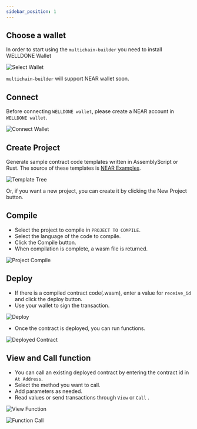 ```yaml
---
sidebar_position: 1
---
```


## Choose a wallet
In order to start using the `multichain-builder` you need to install WELLDONE Wallet

![Select Wallet](img/select-wallet.png?raw=true "Select Wallet")

`multichain-builder` will support NEAR wallet soon.

## Connect
Before connecting `WELLDONE wallet`, please create a NEAR account in `WELLDONE wallet`.

![Connect Wallet](img/connect-wallet.png?raw=true "Connect Wallet")

## Create Project

Generate sample contract code templates written in AssemblyScript or Rust. The source of these templates is [NEAR Examples](https://examples.near.org/).

![Template Tree](img/template-tree.png?raw=true "Template Tree")

Or, if you want a new project, you can create it by clicking the New Project button.

## Compile

- Select the project to compile in `PROJECT TO COMPILE`.
- Select the language of the code to compile.
- Click the Compile button.
- When compilation is complete, a wasm file is returned.

![Project Compile](img/project-compile.png?raw=true "Project Compile")

## Deploy

- If there is a compiled contract code(.wasm), enter a value for `receive_id` and click the deploy button.
- Use your wallet to sign the transaction.

![Deploy](img/deploy.png?raw=true "Deploy")

- Once the contract is deployed, you can run functions.

![Deployed Contract](img/deployed-contract.png?raw=true "Deployed Contract")

## View and Call function

- You can call an existing deployed contract by entering the contract id in `At Address`.
- Select the method you want to call.
- Add parameters as needed.
- Read values ​​or send transactions through `View` or `Call` .

![View Function](img/view-function.png?raw=true "View Function")


![Function Call](img/function-call.png?raw=true "Function Call")


